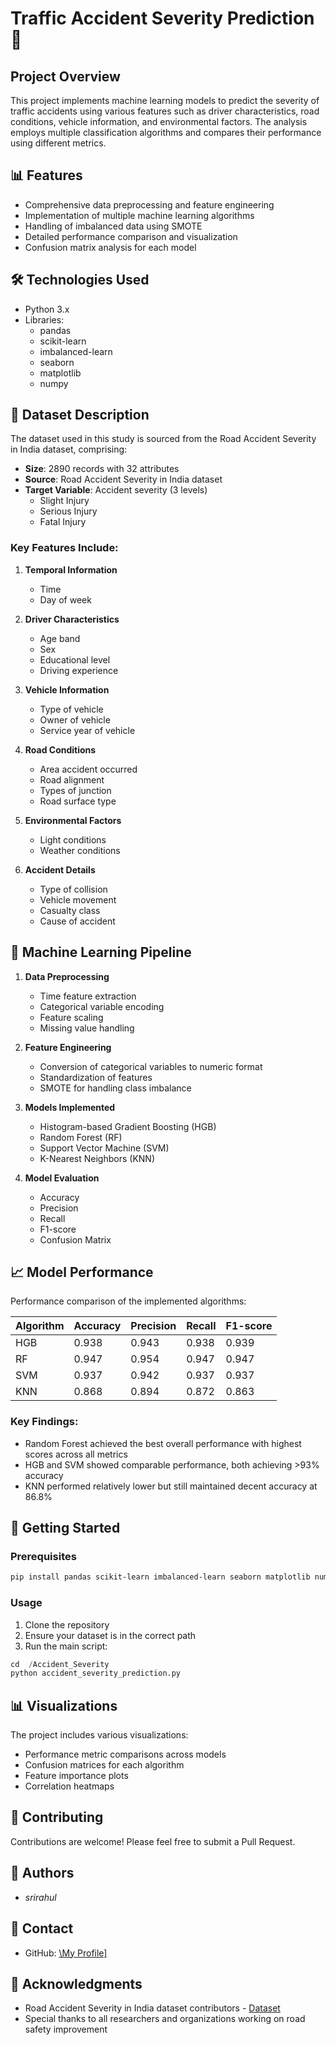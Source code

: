 # Traffic Accident Severity Prediction 🚗

## Project Overview
This project implements machine learning models to predict the severity of traffic accidents using various features such as driver characteristics, road conditions, vehicle information, and environmental factors. The analysis employs multiple classification algorithms and compares their performance using different metrics.

## 📊 Features
- Comprehensive data preprocessing and feature engineering
- Implementation of multiple machine learning algorithms
- Handling of imbalanced data using SMOTE
- Detailed performance comparison and visualization
- Confusion matrix analysis for each model

## 🛠️ Technologies Used
- Python 3.x
- Libraries:
  - pandas
  - scikit-learn
  - imbalanced-learn
  - seaborn
  - matplotlib
  - numpy

## 💾 Dataset Description
The dataset used in this study is sourced from the Road Accident Severity in India dataset, comprising:
- **Size**: 2890 records with 32 attributes
- **Source**: Road Accident Severity in India dataset
- **Target Variable**: Accident severity (3 levels)
  - Slight Injury
  - Serious Injury
  - Fatal Injury

### Key Features Include:
1. **Temporal Information**
   - Time
   - Day of week

2. **Driver Characteristics**
   - Age band
   - Sex
   - Educational level
   - Driving experience

3. **Vehicle Information**
   - Type of vehicle
   - Owner of vehicle
   - Service year of vehicle

4. **Road Conditions**
   - Area accident occurred
   - Road alignment
   - Types of junction
   - Road surface type

5. **Environmental Factors**
   - Light conditions
   - Weather conditions

6. **Accident Details**
   - Type of collision
   - Vehicle movement
   - Casualty class
   - Cause of accident

## 🔄 Machine Learning Pipeline
1. **Data Preprocessing**
   - Time feature extraction
   - Categorical variable encoding
   - Feature scaling
   - Missing value handling

2. **Feature Engineering**
   - Conversion of categorical variables to numeric format
   - Standardization of features
   - SMOTE for handling class imbalance

3. **Models Implemented**
   - Histogram-based Gradient Boosting (HGB)
   - Random Forest (RF)
   - Support Vector Machine (SVM)
   - K-Nearest Neighbors (KNN)

4. **Model Evaluation**
   - Accuracy
   - Precision
   - Recall
   - F1-score
   - Confusion Matrix

## 📈 Model Performance
Performance comparison of the implemented algorithms:

| Algorithm | Accuracy | Precision | Recall | F1-score |
|-----------|----------|-----------|---------|-----------|
| HGB       | 0.938    | 0.943     | 0.938   | 0.939     |
| RF        | 0.947    | 0.954     | 0.947   | 0.947     |
| SVM       | 0.937    | 0.942     | 0.937   | 0.937     |
| KNN       | 0.868    | 0.894     | 0.872   | 0.863     |

### Key Findings:
- Random Forest achieved the best overall performance with highest scores across all metrics
- HGB and SVM showed comparable performance, both achieving >93% accuracy
- KNN performed relatively lower but still maintained decent accuracy at 86.8%

## 🚀 Getting Started

### Prerequisites
```bash
pip install pandas scikit-learn imbalanced-learn seaborn matplotlib numpy
```

### Usage
1. Clone the repository
2. Ensure your dataset is in the correct path
3. Run the main script:
```python
cd  /Accident_Severity
python accident_severity_prediction.py
```

## 📊 Visualizations
The project includes various visualizations:
- Performance metric comparisons across models
- Confusion matrices for each algorithm
- Feature importance plots
- Correlation heatmaps

## 🤝 Contributing
Contributions are welcome! Please feel free to submit a Pull Request.

## 👥 Authors
- _srirahul_

## 📮 Contact
- GitHub: [\My Profile\]](https://github.com/Sri-Rahul)

## 🙏 Acknowledgments
- Road Accident Severity in India dataset contributors - [Dataset](https://www.kaggle.com/datasets/kanuriviveknag/road-accidents-severity-dataset)
- Special thanks to all researchers and organizations working on road safety improvement
